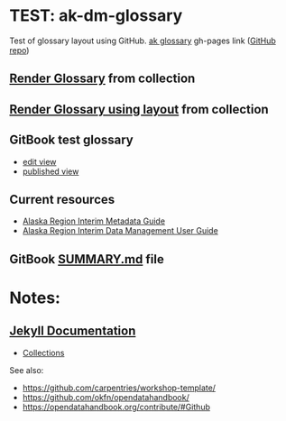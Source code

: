 # TEST: ak-dm-glossary

Test of glossary layout using GitHub.
[ak glossary](https://hamaier.github.io/ak-dm-glossary) gh-pages link
([GitHub repo](https://github.com/hamaier/ak-dm-glossary))

## [Render Glossary](glos-layout2.md) from collection
## [Render Glossary using layout](glos-layout3.md) from collection

## GitBook test glossary
  * [edit view](https://app.gitbook.com/@hamaier/s/ham-testspace)
  * [published view](https://hamaier.gitbook.io/ham-testspace)

## Current resources
  * [Alaska Region Interim Metadata Guide](https://ak-region-dst.gitbook.io/alaska-region-mdeditor-interim-user-guide/)
  * [Alaska Region Interim Data Management User Guide](https://ak-region-dst.gitbook.io/alaska-region-interim-data-management-user-guide/)

## GitBook [SUMMARY.md](SUMMARY.md) file

# Notes:
## [Jekyll Documentation](https://jekyllrb.com/docs/)
  * [Collections](https://jekyllrb.com/docs/collections/)

See also:
 - https://github.com/carpentries/workshop-template/
 - https://github.com/okfn/opendatahandbook/
 - https://opendatahandbook.org/contribute/#Github
